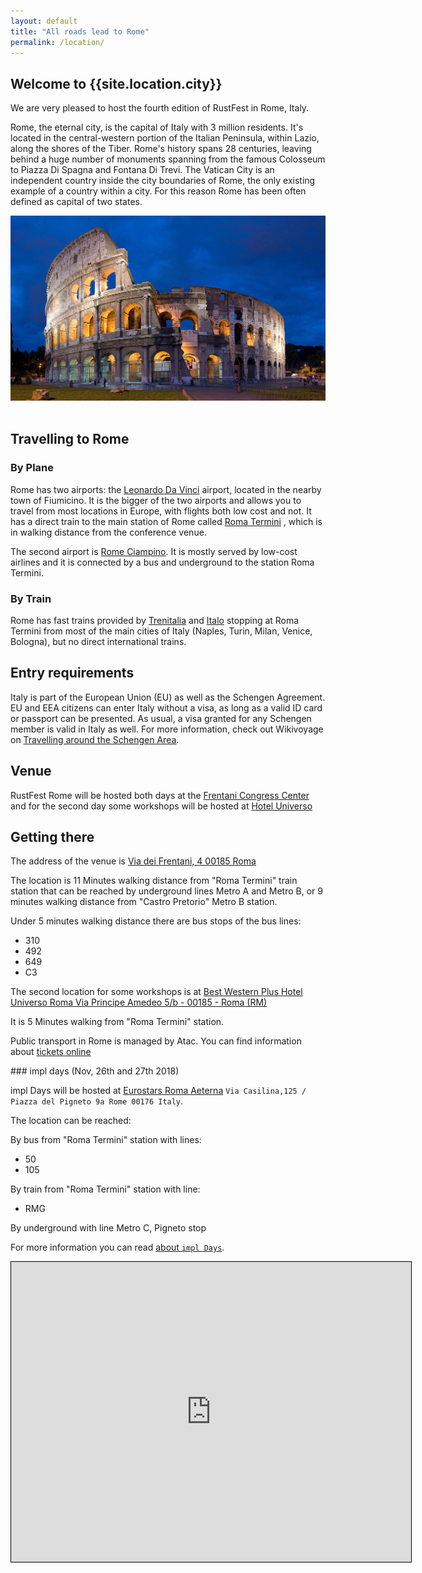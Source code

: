 ```yaml
---
layout: default
title: "All roads lead to Rome"
permalink: /location/
---
```


<div class="backdrop" style="background: url(/assets/rome/the-city.jpg) 50% 40%; background-repeat:no-repeat; padding: 0; margin-bottom: 1em;" >
  <div class="popout">
    <section>
      <h1>Welcome to {{site.location.city}}</h1>
      <p>We are very pleased to host the fourth edition of RustFest in Rome, Italy.</p>
    </section>
  </div>
</div>

<section markdown="1">

Rome, the eternal city, is the capital of Italy with 3 million residents. It's located in the central-western portion of the Italian Peninsula, within Lazio, along the shores of the Tiber.
Rome's history spans 28 centuries, leaving behind a huge number of monuments spanning from the famous Colosseum to Piazza Di Spagna and Fontana Di Trevi.
The Vatican City is an independent country inside the city boundaries of Rome, the only existing example of a country within a city. For this reason Rome has been often defined as capital of two states.


</section>

<section class="img-grid">
    <img src="/assets/rome/colosseum.jpg" alt="The Colosseum Photo">
</section>
<br/>
<section markdown="1">

## Travelling to Rome

### By Plane
Rome has two airports: the [Leonardo Da Vinci](https://www.adr.it/web/aeroporti-di-roma-en-/pax-fco-fiumicino) airport, located in the nearby town of Fiumicino. It is the bigger of the two airports and allows you to travel from most locations in Europe, with flights both low cost and not. It has a direct train to the main station of Rome called [Roma Termini](https://www.romatermini.com/en/) , which is in walking distance from the conference venue.

The second airport is [Rome Ciampino](https://www.adr.it/web/aeroporti-di-roma-en-/pax-cia-ciampino). It is mostly served by low-cost airlines and it is connected by a bus and underground to the station Roma Termini.

### By Train
Rome has fast trains provided by [Trenitalia](http://www.trenitalia.com/) and [Italo](https://www.italotreno.it/en) stopping at Roma Termini from most of the main cities of Italy (Naples, Turin, Milan, Venice, Bologna), but no direct international trains.

## Entry requirements
Italy is part of the European Union (EU) as well as the Schengen Agreement. EU and EEA citizens can enter Italy without a visa, as long as a valid ID card or passport can be presented. As usual, a visa granted for any Schengen member is valid in Italy as well. For more information, check out Wikivoyage on [Travelling around the Schengen Area](https://en.wikivoyage.org/wiki/Travelling_around_the_Schengen_Area).

## Venue
RustFest Rome will be hosted both days at the [Frentani Congress Center](https://www.congressifrentani.it/centrocongressi/) and for the second day some workshops will be hosted at [Hotel Universo](https://www.hoteluniverso.com/en/meeting/details-meeting-rooms-rome.aspx)

## Getting there
The address of the venue is [Via dei Frentani, 4 00185 Roma](https://www.openstreetmap.org/search?query=Via%20dei%20Frentani%2C%204%2000185%20Roma#map=19/41.90047/12.50930)

The location is 11 Minutes walking distance from "Roma Termini" train station that can be reached by underground lines Metro A and Metro B,
or 9 minutes walking distance from "Castro Pretorio" Metro B station.

Under 5 minutes walking distance there are bus stops of the bus lines:
- 310
- 492
- 649
- C3

The second location for some workshops is at [Best Western Plus Hotel Universo Roma Via Principe Amedeo 5/b - 00185 - Roma (RM)](https://www.openstreetmap.org/search?query=41.90031%2C12.49769#map=19/41.90031/12.49769)

It is 5 Minutes walking from "Roma Termini" station.

Public transport in Rome is managed by Atac. You can find information about [tickets online](http://www.atac.roma.it/page.asp?p=228&i=14&r=2875)


<a name="impl-days-rome"></a>
<section markdown="1">
### impl days (Nov, 26th and 27th 2018)

impl Days will be hosted at [Eurostars Roma Aeterna](https://www.eurostarshotels.co.uk/eurostars-roma-aeterna.html) `Via Casilina,125 / Piazza del Pigneto 9a Rome 00176 Italy`.

The location can be reached:

By bus from "Roma Termini" station with lines:
- 50
- 105

By train from "Roma Termini" station with line:
- RMG

By underground with line Metro C, Pigneto stop


For more information you can read [about `impl Days`](/about_impl_days/).


<iframe width="640" height="480" frameborder="0" scrolling="no" marginheight="0" marginwidth="0" src="https://www.openstreetmap.org/export/embed.html?bbox=12.519178390502931%2C41.88662391169233%2C12.52647399902344%2C41.89151193335739&amp;layer=mapnik&amp;marker=41.8890679692768%2C12.522826194763184" style="border: 1px solid black"></iframe>

</section>
